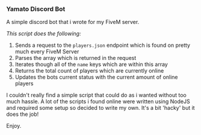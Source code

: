 ### Yamato Discord Bot
A simple discord bot that i wrote for my FiveM server.

_This script does the following:_

1. Sends a request to the `players.json` endpoint which is found on pretty much every FiveM Server
2. Parses the array which is returned in the request
3. Iterates though all of the `name` keys which are within this array
4. Returns the total count of players which are currently online
5. Updates the bots current status with the current amount of online players

I couldn't really find a simple script that could do as i wanted without too much hassle. A lot of the scripts i found online were written using NodeJS and required some setup so decided to write my own. It's a bit 'hacky' but it does the job!

Enjoy.
